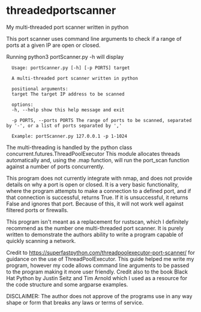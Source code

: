 # threadedportscanner
My multi-threaded port scanner written in python

This port scanner uses command line arguments to check if a range of ports at a given IP are open or closed.

Running python3 portScanner.py -h will display

      Usage: portScanner.py [-h] [-p PORTS] target

      A multi-threaded port scanner written in python

      positional arguments:
      target The target IP address to be scanned

      options:
      -h, --help show this help message and exit

      -p PORTS, --ports PORTS The range of ports to be scanned, separated by '-', or a list of ports separated by ','

      Example: portScanner.py 127.0.0.1 -p 1-1024

The multi-threading is handled by the python class concurrent.futures.ThreadPoolExecutor
This module allocates threads automatically and, using the .map function, will run the port_scan function against a number of ports concurrently.

This program does not currently integrate with nmap, and does not provide details on why a port is open or closed. 
It is a very basic functionality, where the program attempts to make a connection to a defined port, and if that connection is successful, returns True.
If it is unsuccessful, it returns False and ignores that port. Because of this, it will not work well against filtered ports or firewalls.

This program isn't meant as a replacement for rustscan, which I definitely recommend as the number one multi-threaded port scanner.
It is purely written to demonstrate the authors ability to write a program capable of quickly scanning a network.

Credit to https://superfastpython.com/threadpoolexecutor-port-scanner/ for guidance on the use of ThreadPoolExecutor.
This guide helped me write my program, however my code allows command line arguments to be passed to the program making it more user friendly.
Credit also to the book Black Hat Python by Justin Seitz and Tim Arnold which I used as a resource for the code structure and some argparse examples.

DISCLAIMER: The author does not approve of the programs use in any way shape or form that breaks any laws or terms of service.
